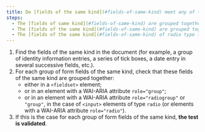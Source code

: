 ```yaml
---
title: Do [fields of the same kind](#fields-of-same-kind) meet any of these conditions, if necessary?
steps:
  - The [fields of same kind](#fields-of-same-kind) are grouped together in a `<fieldset>` tag.
  - The [fields of the same kind](#fields-of-same-kind) are grouped together in a tag with a WAI-ARIA attribute `role="group"`.
  - The [fields of the same kind](#fields-of-same-kind) of radio type (`<input type="radio">`) or tags with a WAI-ARIA attribute `role="radio"`) are grouped together in a tag with a WAI-ARIA attribute `role="radiogroup"` or `role="group"`.
---
```


1. Find the fields of the same kind in the document (for example, a group of identity information entries, a series of tick boxes, a date entry in several successive fields, etc.).
2. For each group of form fields of the same kind, check that these fields of the same kind are grouped together:
   - either in a `<fieldset>` element;
   - or in an element with a WAI-ARIA attribute `role="group"`;
   - or in an element with a WAI-ARIA attribute `role="radiogroup"` or `"group"`, in the case of `<input>` elements of type `radio` (or elements with a WAI-ARIA attribute `role="radio"`).
3. If this is the case for each group of form fields of the same kind, **the test is validated**.
